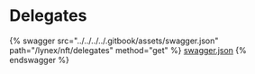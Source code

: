 # Delegates

{% swagger src="../../../../.gitbook/assets/swagger.json" path="/lynex/nft/delegates" method="get" %}
[swagger.json](../../../../.gitbook/assets/swagger.json)
{% endswagger %}
